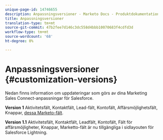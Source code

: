 ```yaml
---
unique-page-id: 14746655
description: Anpassningsversioner - Marketo Docs - Produktdokumentation
title: Anpassningsversioner
translation-type: tm+mt
source-git-commit: 47b2fee7d146c3dc558d4bbb10070683f4cdfd3d
workflow-type: tm+mt
source-wordcount: '68'
ht-degree: 0%

---
```



# Anpassningsversioner {#customization-versions}

Nedan finns information om uppdateringar som görs av dina Marketing Sales Connect-anpassningar för Salesforce.

**Version 1** Aktivitetsfält, Kontaktfält, Lead-fält, Kontofält, Affärsmöjlighetsfält, Knappar, [dessa Marketo-fält](http://docs.marketo.com/x/wQDh).

**Version 1.1** Aktivitetsfält, Kontaktfält, Leadfält, Kontofält, Fält för affärsmöjligheter, Knappar, Marketto-fält är nu tillgängliga i sidlayouten för Salesforce Lightning.
